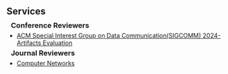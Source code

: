 <h2 id="services" style="margin: 2px 0px 10px;">Services</h2>

<div class="services">

<h3 style="margin:0 10px 5px;">Conference Reviewers</h3>

<ul style="margin:0 0 5px;">
  <li><a href="https://conferences.sigcomm.org/sigcomm/2024/"><autocolor> ACM Special Interest Group on Data Communication(SIGCOMM) 2024-Artifacts Evaluation</autocolor></a></li>
</ul>

<h3 style="margin:0 10px 5px;">Journal Reviewers</h3>

<ul style="margin:0 0 20px;">
  <li><a href="https://www.sciencedirect.com/journal/computer-networks"><autocolor>Computer Networks</autocolor></a></li>
</ul>

</div>